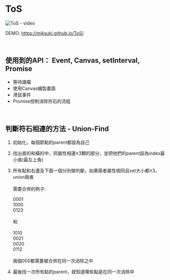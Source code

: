 # ToS

![ToS - video](https://github.com/MikSuki/ToS/blob/master/image/gif/ToS_intro.gif)


DEMO: https://miksuki.github.io/ToS/

<br>

## 使用到的API： Event, Canvas, setInterval, Promise

- 等待讀檔
- 使用Canvas繪製畫面
- 滑鼠事件
- Promise控制消除符石的流程

<br>

## 判斷符石相連的方法 - Union-Find

1. 初始化，每個節點的parent都設為自己
2. 找出直的和橫的中，同屬性相連≥3顆的部分，並把他們的parent設為index最小值(最左上角)
3. 所有點和右邊及下面一個分別做判斷，如果兩者屬性相同且set大小都≥3，union兩者<br><br>
    需要合併的例子:
   
   0001<br>
   1000<br>
   0123<br>
    <br>和<br><br>
   1010<br>
   0021<br>
   0020<br>
   0112<br>
  <br> 兩個000都需要被合併在同一次消除之中
   
   
4. 最後找一次所有點的parent，就知道哪些點是在同一次消除中


